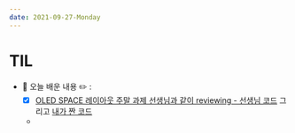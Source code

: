 ```yaml
---
date: 2021-09-27-Monday
---
```


# TIL
- 📝 오늘 배운 내용 ✏️ : 
  - [x] [OLED SPACE 레이아웃 주말 과제 선생님과 같이 reviewing - 선생님 코드](https://github.com/xidoWeb/smart_210901/tree/main/c_code/c_layout_01) 그리고 [내가 짠 코드]()
  -



<!-- 


  
  - [x] [조건부 주석](https://github.com/ekfka4863/TIL/blob/master/HTML/ie_%EC%A1%B0%EA%B1%B4%EB%B6%80%EC%A3%BC%EC%84%9D.md)이란?     
  - [x] vscode에서 나만의 snippet 설정하기:      
    - (맥북기준) 상단의 `code` 👉 `preference` 👉 `user snippets`에 들어가서 **나만의 코드 블록이 작동되게 하고 싶은 파일 확장자를 선택**.     
    - 그럼 아래와 같이 snippets 설정 파일이 열린다;       
    <img src="./images/user_snippets.png" alt="snippets 설정하기" width="300px" height="" style="margin-left: px;"/>    
    <br />

    - 위의 그림에서 설정하는 방법:    
      1. `prefix`:    
      단축어.     
      원하는 단축어를 지정된 파일 포맷에 등록하면 해당 확장자를 사용할 때마다 단축키로 아래 `body`부분에 지정한 코드 블록을 자동완성 시킨다.         
      2. `body`:       
      자동완성될 코드.      
      반드시 [이스케이프 문자](https://ko.wikipedia.org/wiki/%EC%9D%B4%EC%8A%A4%EC%BC%80%EC%9D%B4%ED%94%84_%EB%AC%B8%EC%9E%90)를 사용하여 만든 **문자열 배열**로 등록해야하며, 각 배열의 항목이 한줄의 코드가 된다.         
      만약 이스케이프 문자로 만드는데 어려움이 있다면 [코드를 문자열로 자동 완성시켜주는 사이트](https://snippet-generator.app/)의 도움을 받자! 강추!!             
      3. `description`:        
      단축어 입력시 노출될 설명문.        
      여기까지 완성하면 아래와 같이 사용 가능!          

      <img src="./images/how_snippet_works.gif" alt="snippet이 정상 작동할 때의 모습" width="300px" height="" style="margin-left: px;"/>        
      <br />

  - [x] `margin`의 특이성 - [margin 상쇄 효과/ 더블 margin 효과](https://github.com/ekfka4863/TIL/blob/master/CSS%26SASS%26Bootstrap/CSS/CSS_margin_with_floated_elements.md):        
    👉 `float` 속성을 자식 요소에 적용 시키면 사실 원래는 부모 요소와 관련이 없어야 하는데, 만약 **자식 요소 중 첫째에게 마진을 적용하면 부모의** `border` **유무를 따진 뒤, 만약 border가 없으면 (cf. 부모 요소의 border: 0; 이면) 첫째 자식인 자기가 마진이 생기는 것이 아니라, 부모에 마진을 먹여버리는 현상이 생기고, 만약 부모에게 border가 있으면 첫번째 자식 요소는 혼자만 마진을 먹게 된다**.            
    👉 이런 현상 ~~(자식 요소에게 float을 적용 시켰는데 자식 중 첫째에게 margin을 적용하려고 했을 때, 부모의 border 유무를 따져, 만약 부모의 border가 0이면 첫째 자식 자신에게가 아니라 부모에게 마진을 적용시켜버리는 이런 현상)~~ 을 `더블 마진 효과/ 마진 상쇄 효과`라고 한다.       
    👉 또한 자식요소들에게 `float`을 적용 시켰을 때 특이점 하나가 더 있다.     
    기본적으로 형제 인접 요소들이 있으면 요소 a에 적용된 마진값이 요소 b에 적용된 마진값보다 작으면, 작은 값과 큰값 중 큰 값으로 적용되곤 한다.    
    하지만 `큰 마진값 + 작은 마진값`이 적용되는 경우가 있는데, 이는 float을 요소 a와 b에게 적용했을 때 그러하다.      
    👉 그래서... <u>POINT</u>!        
    `float`이 적용되면 margin이 적용될 때 유의 사항이 있음!       
    1. <u>부모요소가 border가 없으면 첫째 요소에게 갈 마진값은 부모에게 가게 된다</u>.       
    2. <u>float을 먹인 자식요소들은 서로의 마진값만큼 서로에게서 떨어지게 된다</u>.    
    

<br /> 
<br />

## HW
- [x] 💻 오늘부터 `온라인 콘텐츠 교과 강의` 듣기 시작 ⌨️    
- [x] 내일 배울 `border`와 `outline` 예습해오기 
  - **border**: 부피를 차지하는 외곽선      
  - **outline**: 보이지만 부피를 차지하지 않는 (다른 요소에 영향이 없는) 외곽선     
  (cf. 다른 요소에 영향을 주지 않기 때문에 tab 키를 눌러서 지금 focus가 어디에 가있는지 알려주는 용도로 활용되곤 한다.)     

<br /> 
<br />

---

<details>
<summary>CLICK ME!</summary>  

- cf.  
  - https://webdir.tistory.com/451
  - https://code.visualstudio.com/docs/editor/userdefinedsnippets
  - https://snippet-generator.app/
  - https://jojoldu.tistory.com/491
  - https://singa-korean.tistory.com/44
  - https://velog.io/@raram2/CSS-마진-상쇄Margin-collapsing-원리-완벽-이해
  - https://webclub.tistory.com/26
  - https://blog.danggun.net/4276
  - https://www.codeit.kr/community/threads/2385
  - [과제 pdf](https://github.com/ekfka4863/frontEndCource_210901/blob/main/source/14%EA%B0%95_layout_%EA%B8%B0%EB%B3%B8.pdf)

</detials>  
 -->


